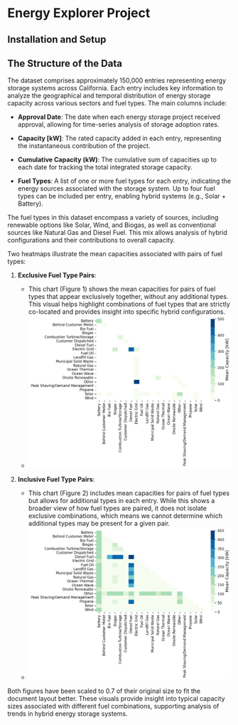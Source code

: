 # Energy Explorer Project

## Installation and Setup

## The Structure of the Data

The dataset comprises approximately 150,000 entries representing energy storage systems across California. Each entry
includes key information to analyze the geographical and temporal distribution of energy storage capacity across various
sectors and fuel types. The main columns include:

- **Approval Date**: The date when each energy storage project received approval, allowing for time-series analysis of
  storage adoption rates.

- **Capacity [kW]**: The rated capacity added in each entry, representing the instantaneous contribution of the project.

- **Cumulative Capacity (kW)**: The cumulative sum of capacities up to each date for tracking the total integrated
  storage capacity.

- **Fuel Types**: A list of one or more fuel types for each entry, indicating the energy sources associated with the
  storage system. Up to four fuel types can be included per entry, enabling hybrid systems (e.g., Solar + Battery).

The fuel types in this dataset encompass a variety of sources, including renewable options like Solar, Wind, and Biogas,
as well as conventional sources like Natural Gas and Diesel Fuel. This mix allows analysis of hybrid configurations and
their contributions to overall capacity.

Two heatmaps illustrate the mean capacities associated with pairs of fuel types:

1. **Exclusive Fuel Type Pairs**:
   - This chart (Figure 1) shows the mean capacities for pairs of fuel types that appear exclusively together, without
     any additional types. This visual helps highlight combinations of fuel types that are strictly co-located and
     provides insight into specific hybrid configurations.
   - ![Exclusive Fuel Type Pairs](figures/fuel_pairs_exclusive_heatmap.png)

2. **Inclusive Fuel Type Pairs**:
   - This chart (Figure 2) includes mean capacities for pairs of fuel types but allows for additional types in each
     entry. While this shows a broader view of how fuel types are paired, it does not isolate exclusive combinations,
     which means we cannot determine which additional types may be present for a given pair.
   - ![Inclusive Fuel Type Pairs](figures/fuel_pairs_inclusive_heatmap.png)

Both figures have been scaled to 0.7 of their original size to fit the document layout better. These visuals provide
insight into typical capacity sizes associated with different fuel combinations, supporting analysis of trends in hybrid
energy storage systems.
